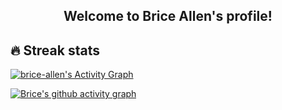 <h2 align="center">
  Welcome to Brice Allen's profile!
</h2>

## 🔥 Streak stats

<!-- GitHub Readme Streak Stats - https://github.com/DenverCoder1/github-readme-streak-stats -->
<a href="https://github.com/ashutosh00710/github-readme-activity-graph"><img alt="brice-allen's Activity Graph" src="http://github-readme-streak-stats.herokuapp.com?user=brice-allen&theme=tokyonight&date_format=M%20j%5B%2C%20Y%5D)" /></a>

<!-- https://github.com/ashutosh00710/github-readme-activity-graph -->
[![Brice's github activity graph](https://activity-graph.herokuapp.com/graph?username=Ashutosh00710&theme=default)](https://github.com/ashutosh00710/github-readme-activity-graph)

